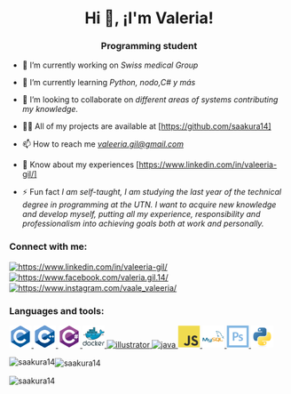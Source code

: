 <h1 align="center">Hi 👋, ¡I'm Valeria!</h1>
<h3 align="center">Programming student</h3>


- 🔭 I’m currently working on *Swiss medical Group*

- 🌱 I’m currently learning *Python, nodo,C# y más*

- 👯 I’m looking to collaborate on *different areas of systems contributing my knowledge.*

- 👨‍💻 All of my projects are available at [https://github.com/saakura14]

- 📫 How to reach me *valeeria.gil@gmail.com*

- 📄 Know about my experiences [https://www.linkedin.com/in/valeeria-gil/]

- ⚡ Fun fact *I am self-taught, I am studying the last year of the technical degree in programming at the UTN. I want to acquire new knowledge and develop myself, putting all my experience, responsibility and professionalism into achieving goals both at work and personally.*

<h3 align="left">Connect with me:</h3>
<p align ="izquierda">
    <a href="https://www.linkedin.com/en/valeeria-gil/" target="blank">
        <img align="center" src="https://raw.githubusercontent.com/rahuldkjain/github-profile-readme-generator/master/src/images/icons/Social/linked-in-alt.svg" alt="https://www.linkedin.com/in/valeeria-gil/" heigh="30" width="40" />
    </a>
    <a href="https://fb.com/valeria.gil.14/" target="blank">
        <img align="center" src="https://raw.githubusercontent.com/rahuldkjain/github-profile-readme-generator/master/src/images/icons/Social/facebook.svg" alt="https://www.facebook.com/valeria.gil.14/" heigh="30" width="40" />
    </a>
    <a href="https://instagram.com/vaale_valeeria/" target="blank">
        <img align="center" src="https://raw.githubusercontent.com/rahuldkjain/github-profile-readme-generator/master/src/images/icons/Social/instagram.svg" alt="https://www.instagram.com/vaale_valeeria/" height="30" width="40" />
    </a>
</p>

<h3 align="left">Languages and tools:</h3>
<p align="left"> 
    <a href="https://www.cprogramming.com/" target="_blank" rel="noreferrer">
        <img src="https://raw.githubusercontent.com/devicons/devicon/master/icons/c/c-original.svg" alt="c" width="40" height="40"/>
        </a>
        <a href="https://www.w3schools.com/cpp/" target="_blank" rel="noreferrer"> 
            <img src="https://raw.githubusercontent.com/devicons/devicon/master/icons/cplusplus/cplusplus-original.svg" alt=" cplusplus" width="40" height="40"/>
        </a>
        <a href="https://www.w3schools.com/cs/" target="_blank" rel="noreferrer">
            <img src ="https://raw.githubusercontent.com/devicons/devicon/master/icons/csharp/csharp-original.svg" alt="csharp" width="40" height="40"/>
        </a>
        <a href ="https://www.docker.com/" target="_blank" rel="noreferrer">
            <img src="https://raw.githubusercontent.com/devicons/devicon/master/icons/docker/docker-original-wordmark.svg" alt="docker" width="40" height="40"/>
        </a>
        <a href="https://www.adobe.com/in/products/illustrator.html " target="_blank" rel="noreferrer">
            <img src="https://www.vectorlogo.zone/logos/adobe_illustrator/adobe_illustrator-icon.svg" alt="illustrator" width="40" height="40"/>
        </a>
        <a href="https://www.java.com" target="_blank" rel="noreferrer">
            <img src="https://raw.githubusercontent.com/devicons /devicon/master/icons/java/java-original.svg" alt="java" width="40" height="40"/>
        </a>
        <a href="https://developer.mozilla.org /en-US/docs/Web/JavaScript" target="_blank" rel="noreferrer">
            <img src="https://raw.githubusercontent.com/devicons/devicon/master/icons/javascript/javascript-original.svg" alt="javascript" width="40" heigh="40"/>
        </a>
        <a href="https://www.mysql.com/" target="_blank" rel="noreferrer">
            <img src="https://raw.githubusercontent.com/devicons/devicon/master/icons/mysql/mysql-original-wordmark.svg" alt="mysql" width="40" height="40"/ >
        </a>
        <a href="https://www.photoshop.com/en" target="_blank" rel="noreferrer">
            <img src="https://raw.githubusercontent.com/devicons/devicon/master/icons/photoshop/photoshop-line.svg" alt="photoshop" width="40" height="40"/>
        </a>
        <a href="https://www.python.org" target="_blank" rel="noreferrer">
            <img src="https://raw.githubusercontent.com/devicons/devicon/master/icons/python/python-original.svg" alt="python" width="40" heigh="40"/>
        </a>
        </p>

<p>
    <img align="left" src="https://github-readme-stats.vercel.app/api/top-langs?username=saakura14&show_icons=true&locale=en&layout=compact" alt="saakura14" />
</p>

<p>
    <img align="center" src="https://github-readme-stats.vercel.app/api?username=saakura14&show_icons=true&locale=en" alt="saakura14" />
</p>

<p>
    <img align="center" src="https://github-readme-streak-stats.herokuapp.com/?user=saakura14" alt="saakura14" />
</p>
